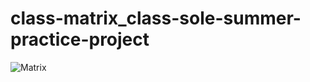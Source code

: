# class-matrix_class-sole-summer-practice-project

![Matrix](https://github.com/BorDch/class-matrix_class-sole-summer-practice-project/assets/116833642/5d6f0397-1364-4bda-b8ce-0b032b25fa4e)
